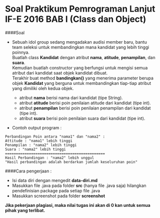 Soal Praktikum Pemrograman Lanjut IF-E 2016 BAB I (Class dan Object)
===  
####Soal 

* Sebuah idol group sedang mengadakan audisi member baru, bantu team seleksi untuk membandingkan mana kandidat yang lebih tinggi poinnya.  
Buatlah class **Kandidat** dengan atribut **nama**, **atitude**, **penampilan**, dan **suara**.  
Kemudian buatlah constructor yang berfungsi untuk mengisi semua atribut dari kandidat saat objek kandidat dibuat.  
Terakhir buat method **bandingkan()** yang menerima parameter berupa objek **Kandidat** yang berguna untuk membandingkan tiap-tiap atribut yang dimiliki oleh kedua objek.
  
    * atribut **nama** berisi nama dari kandidat (tipe String).
    * atribut **atitude** berisi poin penilaian atitude dari kandidat (tipe int).
    * atribut **penampilan** berisi poin penilaian penampilan dari kandidat (tipe int).
    * atribut **suara** berisi poin penilaian suara dari kandidat (tipe int).  

* Contoh output program : 
```
Perbandingan Poin antara "nama1" dan "nama2" :
Attitude : "nama1" lebih tinggi
Penampilan : "nama2" lebih tinggi
Suara : "nama2" lebih tinggi
==============================================
Hasil Perbandingan : "nama2" lebih unggul
"Hasil perbandingan adalah berdarkan jumlah keseluruhan poin"
```
####Cara pengerjaan :

* Isi data diri dengan mengedit **data-diri.md**
* Masukkan file .java pada folder **src** (hanya file .java saja) hilangkan pendefinisian package pada setiap file .java
* Masukkan screenshot pada folder **screenshot**

**Jika pekerjaan plagiasi, maka nilai tugas ini akan di 0 kan untuk semua pihak yang terlibat.**

